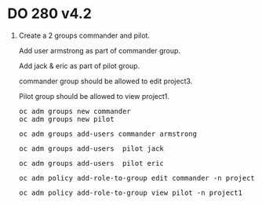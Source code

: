 # DO 280 v4.2
<ol>
  <li>Create a 2 groups commander and pilot. 
    <p> Add user armstrong as part of commander group. </p>
    <p> Add jack & eric as part of pilot group. </p>
    <p> commander group should be allowed to edit project3.</p>
    <p> Pilot group should be allowed to view project1.</p></li>
  <pre>oc adm groups new commander
oc adm groups new pilot</pre>
  <pre>oc adm groups add-users commander armstrong</pre>
  <pre>oc adm groups add-users  pilot jack</pre>
  <pre>oc adm groups add-users  pilot eric</pre>
  <pre>oc adm policy add-role-to-group edit commander -n project3</pre>
  <pre>oc adm policy add-role-to-group view pilot -n project1</pre>
</ol>
